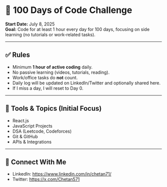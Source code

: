 # 💯 100 Days of Code Challenge

**Start Date:** July 8, 2025  
**Goal:** Code for at least 1 hour every day for 100 days, focusing on side learning (no tutorials or work-related tasks).

---


## ✅ Rules

- Minimum **1 hour of active coding** daily.
- No passive learning (videos, tutorials, reading).
- Work/office tasks do **not** count.
- Daily log will be updated on LinkedIn/Twitter and optionally shared here.
- If I miss a day, I will reset to Day 0.

---

## 📌 Tools & Topics (Initial Focus)
- React.js  
- JavaScript Projects  
- DSA (Leetcode, Codeforces)  
- Git & GitHub  
- APIs & Integrations  

---

## 🔗 Connect With Me
- LinkedIn: https://www.linkedin.com/in/chetan71/  
- Twitter: https://x.com/Chetan571  
